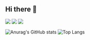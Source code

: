 ## Hi there 👋

<img src="https://img.shields.io/badge/spring boot-20232a.svg?style=for-the-badge&logo=react&logoColor=61DAFB" />
<img src="https://img.shields.io/badge/unity-20232a.svg?style=for-the-badge&logo=react&logoColor=61DAFB" />
<img src="https://img.shields.io/badge/fastapi-20232a.svg?style=for-the-badge&logo=react&logoColor=61DAFB" />




![Anurag's GitHub stats](https://github-readme-stats.vercel.app/api?username=r2d2c2&show_icons=true&theme=radical)
![Top Langs](https://github-readme-stats.vercel.app/api/top-langs/?username=r2d2c2&layout=compact)



<!--
**r2d2c2/r2d2c2** is a ✨ _special_ ✨ repository because its `README.md` (this file) appears on your GitHub profile.

Here are some ideas to get you started:

- 🔭 I’m currently working on ...
- 🌱 I’m currently learning ...
- 👯 I’m looking to collaborate on ...
- 🤔 I’m looking for help with ...
- 💬 Ask me about ...
- 📫 How to reach me: ...
- 😄 Pronouns: ...
- ⚡ Fun fact: ...
-->
